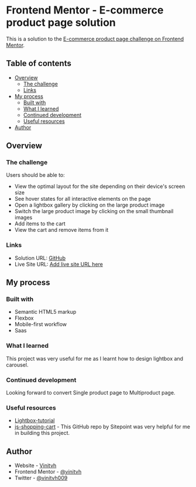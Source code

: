 # Frontend Mentor - E-commerce product page solution

This is a solution to the [E-commerce product page challenge on Frontend Mentor](https://www.frontendmentor.io/challenges/ecommerce-product-page-UPsZ9MJp6).

## Table of contents

- [Overview](#overview)
  - [The challenge](#the-challenge)
  - [Links](#links)
- [My process](#my-process)
  - [Built with](#built-with)
  - [What I learned](#what-i-learned)
  - [Continued development](#continued-development)
  - [Useful resources](#useful-resources)
- [Author](#author)

## Overview

### The challenge

Users should be able to:

- View the optimal layout for the site depending on their device's screen size
- See hover states for all interactive elements on the page
- Open a lightbox gallery by clicking on the large product image
- Switch the large product image by clicking on the small thumbnail images
- Add items to the cart
- View the cart and remove items from it

### Links

- Solution URL: [GitHub](https://github.com/Vinitvh/ecommerce-product-page)
- Live Site URL: [Add live site URL here](https://your-live-site-url.com)

## My process

### Built with

- Semantic HTML5 markup
- Flexbox
- Mobile-first workflow
- Saas

### What I learned

This project was very useful for me as I learnt how to design lightbox and carousel.

### Continued development

Looking forward to convert Single product page to Multiproduct page.

### Useful resources

- [Lightbox-tutorial](https://www.w3schools.com/howto/howto_js_lightbox.asp)
- [js-shopping-cart](https://github.com/learnable-content/js-shopping-cart) - This GitHub repo by Sitepoint was very helpful for me in building this project.

## Author

- Website - [Vinitvh](https://github.com/Vinitvh)
- Frontend Mentor - [@vinitvh](https://www.frontendmentor.io/profile/vinitvh)
- Twitter - [@vinitvh009](https://www.twitter.com/vinitvh009)
